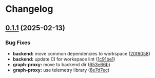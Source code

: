 # Changelog

## [0.1.1](https://github.com/daurer/test-workflows/compare/graph-proxy-v0.1.0...graph-proxy@v0.1.1) (2025-02-13)


### Bug Fixes

* **backend:** move common dependencies to workspace ([20f8058](https://github.com/daurer/test-workflows/commit/20f8058d311c12a7f4582f2833f5944a697bb1a5))
* **backend:** update CI for workspace lint ([1c91be1](https://github.com/daurer/test-workflows/commit/1c91be15320a4a8a063915b7679c8b07343532b3))
* **graph-proxy:** move to backend dir ([653e66b](https://github.com/daurer/test-workflows/commit/653e66bae377119c1c225bfe2472bbaa2e0ce5de))
* **graph-proxy:** use telemetry library ([8e7d7ec](https://github.com/daurer/test-workflows/commit/8e7d7ec178e31e053e8c7d5fa9affa5767fed84f))
